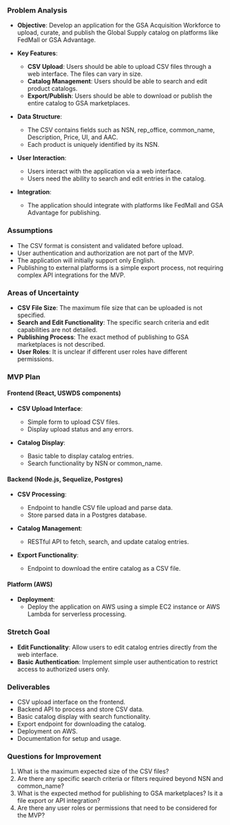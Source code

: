 ### Problem Analysis

- **Objective**: Develop an application for the GSA Acquisition Workforce to upload, curate, and publish the Global Supply catalog on platforms like FedMall or GSA Advantage.

- **Key Features**:
  - **CSV Upload**: Users should be able to upload CSV files through a web interface. The files can vary in size.
  - **Catalog Management**: Users should be able to search and edit product catalogs.
  - **Export/Publish**: Users should be able to download or publish the entire catalog to GSA marketplaces.

- **Data Structure**:
  - The CSV contains fields such as NSN, rep_office, common_name, Description, Price, UI, and AAC.
  - Each product is uniquely identified by its NSN.

- **User Interaction**:
  - Users interact with the application via a web interface.
  - Users need the ability to search and edit entries in the catalog.

- **Integration**:
  - The application should integrate with platforms like FedMall and GSA Advantage for publishing.

### Assumptions

- The CSV format is consistent and validated before upload.
- User authentication and authorization are not part of the MVP.
- The application will initially support only English.
- Publishing to external platforms is a simple export process, not requiring complex API integrations for the MVP.

### Areas of Uncertainty

- **CSV File Size**: The maximum file size that can be uploaded is not specified.
- **Search and Edit Functionality**: The specific search criteria and edit capabilities are not detailed.
- **Publishing Process**: The exact method of publishing to GSA marketplaces is not described.
- **User Roles**: It is unclear if different user roles have different permissions.

### MVP Plan

#### Frontend (React, USWDS components)

- **CSV Upload Interface**: 
  - Simple form to upload CSV files.
  - Display upload status and any errors.

- **Catalog Display**:
  - Basic table to display catalog entries.
  - Search functionality by NSN or common_name.

#### Backend (Node.js, Sequelize, Postgres)

- **CSV Processing**:
  - Endpoint to handle CSV file upload and parse data.
  - Store parsed data in a Postgres database.

- **Catalog Management**:
  - RESTful API to fetch, search, and update catalog entries.

- **Export Functionality**:
  - Endpoint to download the entire catalog as a CSV file.

#### Platform (AWS)

- **Deployment**:
  - Deploy the application on AWS using a simple EC2 instance or AWS Lambda for serverless processing.

### Stretch Goal

- **Edit Functionality**: Allow users to edit catalog entries directly from the web interface.
- **Basic Authentication**: Implement simple user authentication to restrict access to authorized users only.

### Deliverables

- CSV upload interface on the frontend.
- Backend API to process and store CSV data.
- Basic catalog display with search functionality.
- Export endpoint for downloading the catalog.
- Deployment on AWS.
- Documentation for setup and usage.

### Questions for Improvement

1. What is the maximum expected size of the CSV files?
2. Are there any specific search criteria or filters required beyond NSN and common_name?
3. What is the expected method for publishing to GSA marketplaces? Is it a file export or API integration?
4. Are there any user roles or permissions that need to be considered for the MVP?